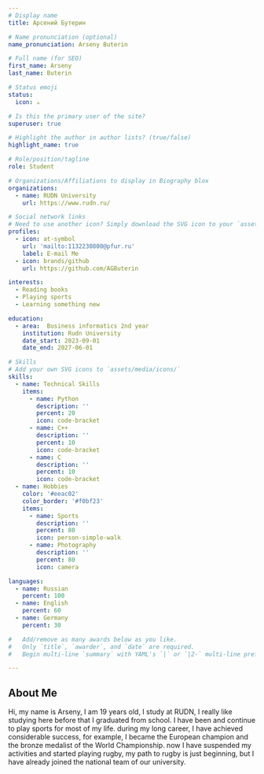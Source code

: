 ```yaml
---
# Display name
title: Арсений Бутерин

# Name pronunciation (optional)
name_pronunciation: Arseny Buterin

# Full name (for SEO)
first_name: Arseny
last_name: Buterin

# Status emoji
status:
  icon: ☕️

# Is this the primary user of the site?
superuser: true

# Highlight the author in author lists? (true/false)
highlight_name: true

# Role/position/tagline
role: Student 

# Organizations/Affiliations to display in Biography blox
organizations:
  - name: RUDN University
    url: https://www.rudn.ru/

# Social network links
# Need to use another icon? Simply download the SVG icon to your `assets/media/icons/` folder.
profiles:
  - icon: at-symbol
    url: 'mailto:1132230800@pfur.ru'
    label: E-mail Me
  - icon: brands/github
    url: https://github.com/AGButerin

interests:
  - Reading books
  - Playing sports
  - Learning something new

education:
  - area:  Business informatics 2nd year
    institution: Rudn University 
    date_start: 2023-09-01
    date_end: 2027-06-01

# Skills
# Add your own SVG icons to `assets/media/icons/`
skills:
  - name: Technical Skills
    items:
      - name: Python
        description: ''
        percent: 20
        icon: code-bracket
      - name: C++
        description: ''
        percent: 10
        icon: code-bracket
      - name: C
        description: ''
        percent: 10
        icon: code-bracket
  - name: Hobbies
    color: '#eeac02'
    color_border: '#f0bf23'
    items:
      - name: Sports
        description: ''
        percent: 80
        icon: person-simple-walk
      - name: Photography
        description: ''
        percent: 80
        icon: camera

languages:
  - name: Russian
    percent: 100
  - name: English
    percent: 60
  - name: Germany
    percent: 30

#   Add/remove as many awards below as you like.
#   Only `title`, `awarder`, and `date` are required.
#   Begin multi-line `summary` with YAML's `|` or `|2-` multi-line prefix and indent 2 spaces below.

---
```


## About Me

Hi, my name is Arseny, I am 19 years old, I study at RUDN, I really like studying here before that I graduated from school. I have been and continue to play sports for most of my life. during my long career, I have achieved considerable success, for example, I became the European champion and the bronze medalist of the World Championship. now I have suspended my activities and started playing rugby, my path to rugby is just beginning, but I have already joined the national team of our university.
